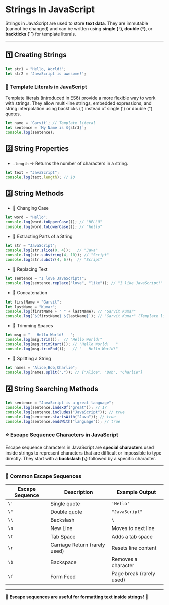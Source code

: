 # Strings In JavaScript
Strings in JavaScript are used to store **text data**. They are immutable (cannot be changed) and can be written using **single (`'`), double (`"`)**, or **backticks (\``)** for template literals.

---

## 1️⃣ **Creating Strings**
```js
let str1 = "Hello, World!";
let str2 = 'JavaScript is awesome!';
```
### 📌 Template Literals in JavaScript
Template literals (introduced in ES6) provide a more flexible way to work with strings. They allow multi-line strings, embedded expressions, and string interpolation using backticks (`) instead of single (') or double (") quotes.
```js
let name = `Garvit`; // Template literal
let sentence = `My Name is ${str3}`;
console.log(sentence);
```

## 2️⃣ String Properties
- `.length` → Returns the number of characters in a string.
```js
let text = "JavaScript";
console.log(text.length); // 10
```

## 3️⃣ String Methods
- 🔹 Changing Case
```js
let word = "Hello";
console.log(word.toUpperCase()); // "HELLO"
console.log(word.toLowerCase()); // "hello"
```

- 🔹 Extracting Parts of a String
```js
let str = "JavaScript";
console.log(str.slice(0, 4));   // "Java"
console.log(str.substring(4, 10)); // "Script"
console.log(str.substr(4, 6));  // "Script"
```

- 🔹 Replacing Text
```js
let sentence = "I love JavaScript!";
console.log(sentence.replace("love", "like")); // "I like JavaScript!"
```

- 🔹 Concatenation
```js
let firstName = "Garvit";
let lastName = "Kumar";
console.log(firstName + " " + lastName); // "Garvit Kumar"
console.log(`${firstName} ${lastName}`); // "Garvit Kumar" (Template literals)
```

- 🔹 Trimming Spaces
```js
let msg = "   Hello World!   ";
console.log(msg.trim());  // "Hello World!"
console.log(msg.trimStart()); // "Hello World!   "
console.log(msg.trimEnd());   // "   Hello World!"
```

- 🔹 Splitting a String
```js
let names = "Alice,Bob,Charlie";
console.log(names.split(",")); // ["Alice", "Bob", "Charlie"]
```

## 4️⃣ String Searching Methods
```js
let sentence = "JavaScript is a great language";
console.log(sentence.indexOf("great")); // 17
console.log(sentence.includes("JavaScript")); // true
console.log(sentence.startsWith("Java")); // true
console.log(sentence.endsWith("language")); // true
```


### ⭐ Escape Sequence Characters in JavaScript  

Escape sequence characters in JavaScript are **special characters** used inside strings to represent characters that are difficult or impossible to type directly. They start with a **backslash (`\`)** followed by a specific character.

---

### 📌 Common Escape Sequences  

| Escape Sequence | Description                 | Example Output       |
|----------------|-----------------------------|----------------------|
| `\'`          | Single quote                 | `'Hello'`           |
| `\"`          | Double quote                 | `"JavaScript"`      |
| `\\`          | Backslash                     | `\`                 |
| `\n`          | New Line                      | Moves to next line  |
| `\t`          | Tab Space                     | Adds a tab space    |
| `\r`          | Carriage Return (rarely used) | Resets line content |
| `\b`          | Backspace                     | Removes a character |
| `\f`          | Form Feed                     | Page break (rarely used) |

---
🚀 **Escape sequences are useful for formatting text inside strings!** 🎯  




